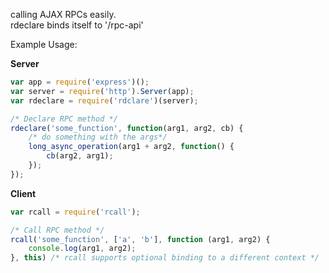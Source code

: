 calling AJAX RPCs easily.  
rdeclare binds itself to '/rpc-api' 

Example Usage:

**Server**
```js
var app = require('express')();
var server = require('http').Server(app);
var rdeclare = require('rdclare')(server);

/* Declare RPC method */
rdeclare('some_function', function(arg1, arg2, cb) {
    /* do something with the args*/
    long_async_operation(arg1 + arg2, function() {
        cb(arg2, arg1);
    });
});    

```

**Client**
```js
var rcall = require('rcall'); 

/* Call RPC method */
rcall('some_function', ['a', 'b'], function (arg1, arg2) {
    console.log(arg1, arg2);
}, this) /* rcall supports optional binding to a different context */
```

